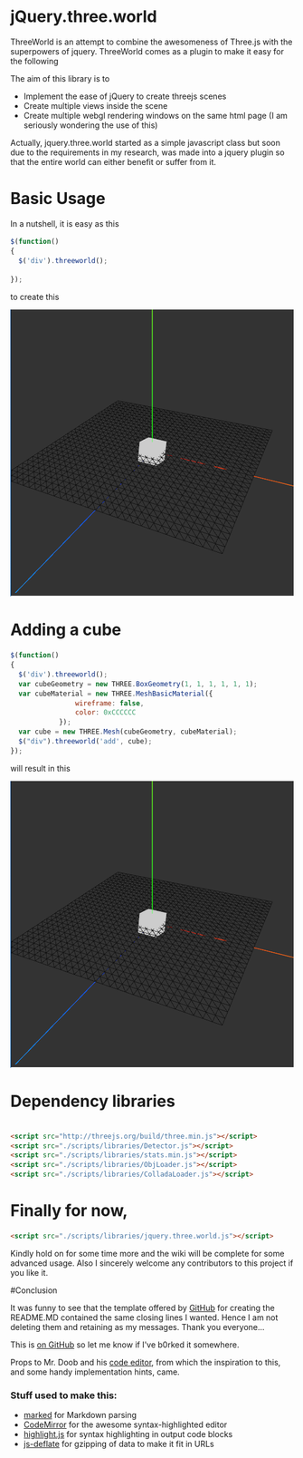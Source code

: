 # jQuery.three.world

ThreeWorld is an attempt to combine the awesomeness of Three.js with the superpowers of jquery. ThreeWorld comes as a plugin to make it easy for the following

The aim of this library is to

 * Implement the ease of jQuery to create threejs scenes
 * Create multiple views inside the scene
 * Create multiple webgl rendering windows on the same html page (I am seriously wondering the use of this)


Actually, jquery.three.world started as a simple javascript class but soon due to the requirements in my research, was made into a jquery plugin so that the entire world can either benefit or suffer from it.

# Basic Usage

In a nutshell, it is easy as this

```javascript
$(function()
{
  $('div').threeworld();

});
```

to create this


![Alt text](/screenshots/basic.png?raw=true "Basic Usage")

# Adding a cube


```javascript
$(function()
{
  $('div').threeworld();
  var cubeGeometry = new THREE.BoxGeometry(1, 1, 1, 1, 1, 1);
  var cubeMaterial = new THREE.MeshBasicMaterial({
                wireframe: false,
                color: 0xCCCCCC
            });
  var cube = new THREE.Mesh(cubeGeometry, cubeMaterial);
  $("div").threeworld('add', cube);
});
```

will result in this

![Alt text](/screenshots/addcube.png?raw=true "Basic Usage")

# Dependency libraries

```html

<script src="http://threejs.org/build/three.min.js"></script>
<script src="./scripts/libraries/Detector.js"></script>
<script src="./scripts/libraries/stats.min.js"></script>
<script src="./scripts/libraries/ObjLoader.js"></script>
<script src="./scripts/libraries/ColladaLoader.js"></script>        

```
# Finally for now,
```html
<script src="./scripts/libraries/jquery.three.world.js"></script>
```
Kindly hold on for some time more and the wiki will be complete for some advanced usage. Also I sincerely welcome any contributors to this project if you like it.


#Conclusion

It was funny to see that the template offered by [GitHub](https://github.com/) for creating the README.MD contained the same closing lines I wanted. Hence I am not deleting them and retaining as my messages. Thank you everyone...

This is [on GitHub](https://github.com/jbt/markdown-editor) so let me know if I've b0rked it somewhere.

Props to Mr. Doob and his [code editor](http://mrdoob.com/projects/code-editor/), from which
the inspiration to this, and some handy implementation hints, came.

### Stuff used to make this:

 * [marked](https://github.com/chjj) for Markdown parsing
 * [CodeMirror](http://codemirror.net/) for the awesome syntax-highlighted editor
 * [highlight.js](http://softwaremaniacs.org/soft/highlight/en/) for syntax highlighting in output code blocks
 * [js-deflate](https://github.com/dankogai/js-deflate) for gzipping of data to make it fit in URLs
